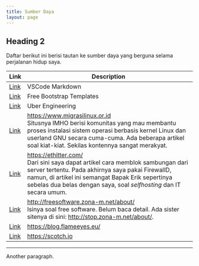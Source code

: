 ```yaml
---
title: Sumber Daya
layout: page
---
```


## Heading 2

Daftar berikut ini berisi tautan ke sumber daya yang berguna selama perjalanan hidup saya.

| Link | Description |
| - | - |
| [Link](https://code.visualstudio.com/docs/languages/markdown) | VSCode Markdown |
| [Link](https://startbootstrap.com/) | Free Bootstrap Templates |
| [Link](https://eng.uber.com/tech-stack-part-one/) | Uber Engineering |
| [Link](https://www.migrasilinux.or.id) | https://www.migrasilinux.or.id<br>Situsnya IMHO berisi komunitas yang mau membantu proses instalasi sistem operasi berbasis kernel Linux dan userland GNU secara cuma-cuma. Ada beberapa artikel soal kiat-kiat. Sekilas kontennya sangat merakyat. |
| [Link](https://ethitter.com/) | https://ethitter.com/<br>Dari sini saya dapat artikel cara memblok sambungan dari server tertentu. Pada akhirnya saya pakai FirewallD, namun, di artikel ini semangat Bapak Erik sepertinya sebelas dua belas dengan saya, soal *selfhosting* dan IT secara umum. |
| [Link](http://freesoftware.zona-m.net/about/) | http://freesoftware.zona-m.net/about/<br>Isinya soal free software. Belum baca detail. Ada sister sitenya di sini: http://stop.zona-m.net/about/. |
| [Link](https://blog.flameeyes.eu/) | https://blog.flameeyes.eu/ |
| [Link](https://scotch.io) | https://scotch.io |

<hr class="major" />

Another paragraph.